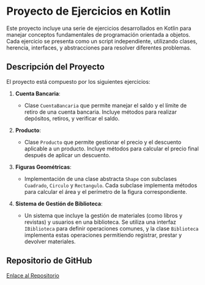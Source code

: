 
# Proyecto de Ejercicios en Kotlin

Este proyecto incluye una serie de ejercicios desarrollados en Kotlin para manejar conceptos fundamentales de programación orientada a objetos. Cada ejercicio se presenta como un script independiente, utilizando clases, herencia, interfaces, y abstracciones para resolver diferentes problemas.

## Descripción del Proyecto

El proyecto está compuesto por los siguientes ejercicios:

1. **Cuenta Bancaria**: 
   - Clase `CuentaBancaria` que permite manejar el saldo y el límite de retiro de una cuenta bancaria. Incluye métodos para realizar depósitos, retiros, y verificar el saldo.

2. **Producto**: 
   - Clase `Producto` que permite gestionar el precio y el descuento aplicable a un producto. Incluye métodos para calcular el precio final después de aplicar un descuento.

3. **Figuras Geométricas**: 
   - Implementación de una clase abstracta `Shape` con subclases `Cuadrado`, `Circulo` y `Rectangulo`. Cada subclase implementa métodos para calcular el área y el perímetro de la figura correspondiente.

4. **Sistema de Gestión de Biblioteca**:
   - Un sistema que incluye la gestión de materiales (como libros y revistas) y usuarios en una biblioteca. Se utiliza una interfaz `IBiblioteca` para definir operaciones comunes, y la clase `Biblioteca` implementa estas operaciones permitiendo registrar, prestar y devolver materiales.

## Repositorio de GitHub

[Enlace al Repositorio](https://github.com/mary1508/Programacion-de-Dispositivos-M-viles.git)

